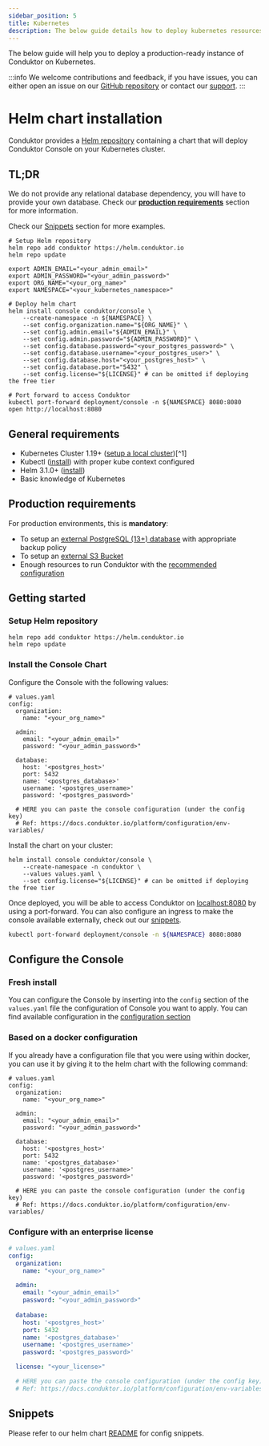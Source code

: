 ```yaml
---
sidebar_position: 5
title: Kubernetes
description: The below guide details how to deploy kubernetes resources to run Conduktor.
---
```


The below guide will help you to deploy a production-ready instance of Conduktor on Kubernetes.

:::info
We welcome contributions and feedback, if you have issues, you can either 
open an issue on our [GitHub repository](https://github.com/conduktor/conduktor-public-charts/issues)
or contact our [support](https://www.conduktor.io/contact/support/).
:::

# Helm chart installation

Conduktor provides a [Helm repository](https://helm.conduktor.io) containing a 
chart that will deploy Conduktor Console on your Kubernetes cluster.

## TL;DR

We do not provide any relational database dependency, you will have to provide
your own database. Check our 
[**production requirements**](#production-requirements) section for more 
information.

Check our [Snippets](#snippets) section for more examples.

```shell
# Setup Helm repository
helm repo add conduktor https://helm.conduktor.io
helm repo update

export ADMIN_EMAIL="<your_admin_email>"
export ADMIN_PASSWORD="<your_admin_password>"
export ORG_NAME="<your_org_name>"
export NAMESPACE="<your_kubernetes_namespace>"

# Deploy helm chart
helm install console conduktor/console \
    --create-namespace -n ${NAMESPACE} \
    --set config.organization.name="${ORG_NAME}" \
    --set config.admin.email="${ADMIN_EMAIL}" \
    --set config.admin.password="${ADMIN_PASSWORD}" \
    --set config.database.password="<your_postgres_password>" \
    --set config.database.username="<your_postgres_user>" \
    --set config.database.host="<your_postgres_host>" \
    --set config.database.port="5432" \
    --set config.license="${LICENSE}" # can be omitted if deploying the free tier
    
# Port forward to access Conduktor
kubectl port-forward deployment/console -n ${NAMESPACE} 8080:8080
open http://localhost:8080
```

## General requirements

* Kubernetes Cluster 1.19+ ([setup a local cluster](https://k3d.io/#installation))[^1]
* Kubectl ([install](https://kubernetes.io/docs/tasks/tools/#kubectl)) with proper kube context configured
* Helm 3.1.0+ ([install](https://helm.sh/docs/intro/install/))
* Basic knowledge of Kubernetes

## Production requirements
For production environments, this is  **mandatory**:

* To setup an [external PostgreSQL (13+) database](../../configuration/database.md) with appropriate backup policy
* To setup an [external S3 Bucket](../../configuration/env-variables.md#monitoring-properties)
* Enough resources to run Conduktor with the [recommended configuration](../hardware.md#hardware-requirements)

## Getting started

### Setup Helm repository

```shell
helm repo add conduktor https://helm.conduktor.io
helm repo update
```

### Install the Console Chart

Configure the Console with the following values:

```shell
# values.yaml
config:
  organization:
    name: "<your_org_name>"

  admin:
    email: "<your_admin_email>"
    password: "<your_admin_password>"

  database:
    host: '<postgres_host>'
    port: 5432
    name: '<postgres_database>'
    username: '<postgres_username>'
    password: '<postgres_password>'
    
  # HERE you can paste the console configuration (under the config key)
  # Ref: https://docs.conduktor.io/platform/configuration/env-variables/
```

Install the chart on your cluster:

```shell
helm install console conduktor/console \
    --create-namespace -n conduktor \
    --values values.yaml \
    --set config.license="${LICENSE}" # can be omitted if deploying the free tier
``` 

Once deployed, you will be able to access Conduktor on 
[localhost:8080](localhost:8080) by using a port-forward. You can also 
configure an ingress to make the console available externally, check out our 
[snippets](#snippets).

```bash
kubectl port-forward deployment/console -n ${NAMESPACE} 8080:8080
```

## Configure the Console

### Fresh install

You can configure the Console by inserting into the `config` section of the
`values.yaml` file the configuration of Console you want to apply. You can 
find available configuration in the [configuration section](../../configuration/env-variables.md)


### Based on a docker configuration

If you already have a configuration file that you were using within docker,
you can use it by giving it to the helm chart with the following command:

```shell
# values.yaml
config:
  organization:
    name: "<your_org_name>"

  admin:
    email: "<your_admin_email>"
    password: "<your_admin_password>"
    
  database:
    host: '<postgres_host>'
    port: 5432
    name: '<postgres_database>'
    username: '<postgres_username>'
    password: '<postgres_password>'
    
  # HERE you can paste the console configuration (under the config key)
  # Ref: https://docs.conduktor.io/platform/configuration/env-variables/
```

### Configure with an enterprise license

```yaml
# values.yaml
config:
  organization:
    name: "<your_org_name>"

  admin:
    email: "<your_admin_email>"
    password: "<your_admin_password>"
    
  database:
    host: '<postgres_host>'
    port: 5432
    name: '<postgres_database>'
    username: '<postgres_username>'
    password: '<postgres_password>'

  license: "<your_license>"

  # HERE you can paste the console configuration (under the config key)
  # Ref: https://docs.conduktor.io/platform/configuration/env-variables/
```

## Snippets

Please refer to our helm chart [README](https://github.com/conduktor/conduktor-public-charts/blob/main/charts/console/README.md#snippets)
for config snippets.